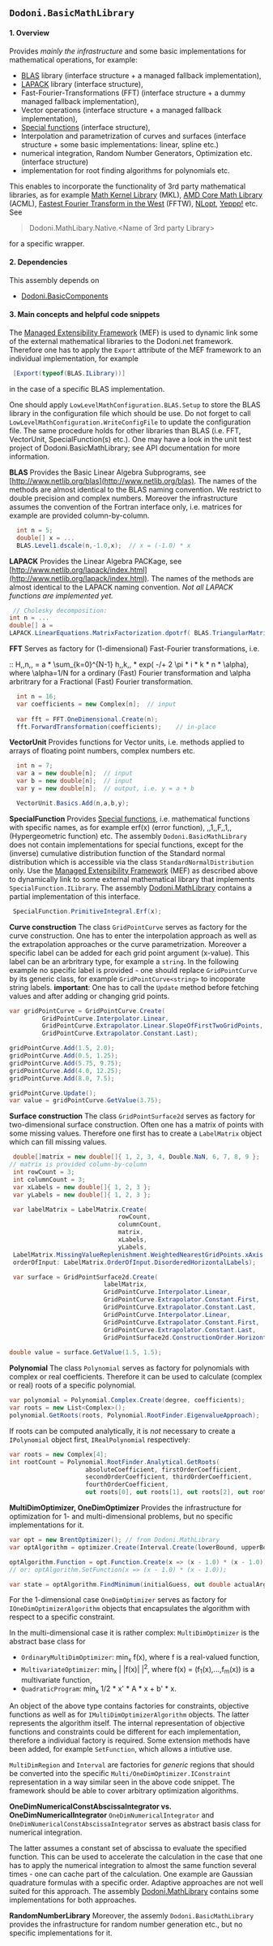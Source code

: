 ## `Dodoni.BasicMathLibrary`

#### 1. Overview
Provides _mainly the infrastructure_ and some basic implementations for mathematical operations, for example:
* [BLAS](http://www.netlib.org/blas/) library (interface structure + a managed fallback implementation), 
* [LAPACK](http://www.netlib.org/lapack/) library (interface structure), 
* Fast-Fourier-Transformations (FFT) (interface structure + a dummy managed fallback implementation),
* Vector operations (interface structure + a managed fallback implementation),
* [Special functions](http://en.wikipedia.org/wiki/List_of_mathematical_functions) (interface structure),
* Interpolation and parametrization of curves and surfaces (interface structure  + some basic implementations: linear, spline etc.)
* numerical integration, Random Number Generators, Optimization etc. (interface structure)
* implementation for root finding algorithms for polynomials etc.

This enables to incorporate the functionality of 3rd party mathematical libraries, as for example [Math Kernel Library](http://en.wikipedia.org/wiki/Math_Kernel_Library) (MKL), 
[AMD Core Math Library](http://en.wikipedia.org/wiki/AMD_Core_Math_Library) (ACML), [Fastest Fourier Transform in the West](http://www.fftw.org/) (FFTW), 
[NLopt](http://ab-initio.mit.edu/wiki/index.php/NLopt), [Yeppp!](http://www.yeppp.info/) etc. 
See 
> Dodoni.MathLibary.Native.<Name of 3rd party Library>

for a specific wrapper. 

#### 2. Dependencies
This assembly depends on 
* [Dodoni.BasicComponents](BasicComponents)

#### 3. Main concepts and helpful code snippets
The [Managed Extensibility Framework](http___en.wikipedia.org_wiki_Managed_Extensibility_Framework) (MEF) is used to dynamic link some of the external mathematical libraries to the Dodoni.net framework. Therefore one has to apply the `Export` attribute of the MEF framework to an individual implementation, for example

``` csharp
 [Export(typeof(BLAS.ILibrary))]
```

in the case of a specific BLAS implementation. 

One should apply `LowLevelMathConfiguration.BLAS.Setup` to store the BLAS library in the configuration file which should be use. 
Do not forget to call `LowLevelMathConfiguration.WriteConfigFile` to update the configuration file. 
The same procedure holds for other libraries than BLAS (i.e. FFT, VectorUnit, SpecialFunction(s) etc.). One may have a look in the unit test project of 
Dodoni.BasicMathLibrary; see API documentation for more information.

 **BLAS**
Provides the Basic Linear Algebra Subprograms, see [http://www.netlib.org/blas](http://www.netlib.org/blas). 
The names of the methods are almost identical to the BLAS naming convention. We restrict to double precision and complex numbers. Moreover the infrastructure assumes the convention of the Fortran interface only, i.e. matrices for example are provided column-by-column.

``` csharp
  int n = 5;
  double[] x = ...
  BLAS.Level1.dscale(n,-1.0,x);  // x = (-1.0) * x
```

 **LAPACK**
Provides the Linear Algebra PACKage, see [http://www.netlib.org/lapack/index.html](http://www.netlib.org/lapack/index.html). 
The names of the methods are almost identical to the LAPACK naming convention. _Not all LAPACK functions are implemented yet._

``` csharp
 // Cholesky decomposition:
int n = ...
double[] a = 
LAPACK.LinearEquations.MatrixFactorization.dpotrf( BLAS.TriangularMatrixType.LowerTriangularMatrix, n, a); 
```

 **FFT** 
Serves as factory for (1-dimensional) Fast-Fourier transformations, i.e. 

:: H,,n,, = a * \sum_{k=0}^{N-1} h,,k,, * exp( -/+ 2 \pi * i * k * n * \alpha), 
where \alpha=1/N for a ordinary (Fast) Fourier transformation and \alpha arbritrary for a Fractional (Fast) Fourier transformation. 

``` csharp
  int n = 16;
  var coefficients = new Complex[n];  // input
  
  var fft = FFT.OneDimensional.Create(n);
  fft.ForwardTransformation(coefficients);    // in-place
```

 **VectorUnit** 
Provides functions for Vector units, i.e. methods applied to arrays of floating point numbers, complex numbers etc. 

``` csharp
  int n = 7;
  var a = new double[n];  // input
  var b = new double[n];  // input
  var y = new double[n];  // output, i.e. y = a + b

  VectorUnit.Basics.Add(n,a,b,y);
```

 **SpecialFunction** 
Provides [Special functions](http://en.wikipedia.org/wiki/List_of_mathematical_functions), i.e.  mathematical functions with specific names, as for example erf(x) (error function), ,,1,,F,,1,, (Hypergeometric function) etc. The assembly `Dodoni.BasicMathLibrary` does not contain implementations for special functions, except for the (inverse) cumulative distribution function of the Standard normal distribution which is accessible via the class `StandardNormalDistribution` only. Use the [Managed Extensibility Framework](http___en.wikipedia.org_wiki_Managed_Extensibility_Framework) (MEF) as described above to dynamically link to some external mathematical library that implements `SpecialFunction.ILibrary`. The assembly [Dodoni.MathLibrary](MathLibrary) contains a partial implementation of this interface.

``` csharp
 SpecialFunction.PrimitiveIntegral.Erf(x);
```

 **Curve construction** 
The class `GridPointCurve` serves as factory for the curve construction. One has to enter the interpolation approach as well as the extrapolation approaches or the curve parametrization. Moreover a specific label can be added for each grid point argument (x-value). This label can be an arbritrary type, for example a `string`. In the following example no specific label is provided - one should replace `GridPointCurve` by its generic class, for example `GridPointCurve<string>` to incoporate string labels. 
**important**: One has to call the `Update` method before fetching values and after adding or changing grid points.

``` csharp
var gridPointCurve = GridPointCurve.Create(
         GridPointCurve.Interpolator.Linear, 
         GridPointCurve.Extrapolator.Linear.SlopeOfFirstTwoGridPoints, 
         GridPointCurve.Extrapolator.Constant.Last);

gridPointCurve.Add(1.5, 2.0);
gridPointCurve.Add(0.5, 1.25);
gridPointCurve.Add(5.75, 9.75);
gridPointCurve.Add(4.0, 12.25);
gridPointCurve.Add(8.0, 7.5);

gridPointCurve.Update();
var value = gridPointCurve.GetValue(3.75);
```

 **Surface construction** 
The class `GridPointSurface2d` serves as factory for two-dimensional surface construction. Often one has a matrix of points with some missing values. Therefore one first has to create a `LabelMatrix` object which can fill missing values.

``` csharp
 double[]matrix = new double[]{ 1, 2, 3, 4, Double.NaN, 6, 7, 8, 9 };
// matrix is provided column-by-column
 int rowCount = 3;
 int columnCount = 3;
 var xLabels = new double[]{ 1, 2, 3 };
 var yLabels = new double[]{ 1, 2, 3 };

 var labelMatrix = LabelMatrix.Create(
                              rowCount, 
                              columnCount, 
                              matrix, 
                              xLabels, 
                              yLabels,
 LabelMatrix.MissingValueReplenishment.WeightedNearestGridPoints.xAxis.Linear, 
 orderOfInput: LabelMatrix.OrderOfInput.DisorderedHorizontalLabels);

 var surface = GridPointSurface2d.Create(
                          labelMatrix, 
                          GridPointCurve.Interpolator.Linear, 
                          GridPointCurve.Extrapolator.Constant.First, 
                          GridPointCurve.Extrapolator.Constant.Last, 
                          GridPointCurve.Interpolator.Linear, 
                          GridPointCurve.Extrapolator.Constant.First, 
                          GridPointCurve.Extrapolator.Constant.Last,
                          GridPointSurface2d.ConstructionOrder.HorizontalVertical);
         
double value = surface.GetValue(1.5, 1.5);
```

 **Polynomial**
The class `Polynomial` serves as factory for polynomials with complex or real coefficients. Therefore it can be used to calculate (complex or real) roots of a specific polynomial.

``` csharp
var polynomial = Polynomial.Complex.Create(degree, coefficients);
var roots = new List<Complex>();
polynomial.GetRoots(roots, Polynomial.RootFinder.EigenvalueApproach);
```

If roots can be computed analytically, it is _not_ necessary to create a `IPolynomial` object first, `IRealPolynomial` respectively:

``` csharp
var roots = new Complex[4];
int rootCount = Polynomial.RootFinder.Analytical.GetRoots(
                     absoluteCoefficient, firstOrderCoefficient, 
                     secondOrderCoefficient, thirdOrderCoefficient, 
                     fourthOrderCoefficient, 
                     out roots[0], out roots[1], out roots[2], out roots[3]);
```

 **MultiDimOptimizer, OneDimOptimizer**
Provides the infrastructure for optimization for 1- and multi-dimensional problems, but no specific implementations for it. 

``` csharp
var opt = new BrentOptimizer(); // from Dodoni.MathLibrary
var optAlgorithm = optimizer.Create(Interval.Create(lowerBound, upperBound));

optAlgorithm.Function = opt.Function.Create(x => (x - 1.0) * (x - 1.0));
// or: optAlgorithm.SetFunction(x => (x - 1.0) * (x - 1.0));

var state = optAlgorithm.FindMinimum(initialGuess, out double actualArgMin, out double actualMinimum);
```
For the 1-dimensional case `OneDimOptimizer` serves as factory for `IOneDimOptimizerAlgorithm` objects that encapsulates the algorithm with respect to a specific constraint. 

In the multi-dimensional case it is rather complex: `MultiDimOptimizer` is the abstract base class for
* `OrdinaryMultiDimOptimizer`: min<sub>x</sub> f(x), where f is a real-valued function,
* `MultivariateOptimizer`: min<sub>x</sub> &#124; &#124;f(x)&#124; &#124;<sup>2</sup>, where f(x) = (f<sub>1</sub>(x),...,f<sub>m</sub>(x)) is a multivariate function,
* `QuadraticProgram`: min<sub>x</sub> 1/2 * x' * A * x + b' * x.

An object of the above type contains factories for constraints, objective functions as well as for `IMultiDimOptimizerAlgorithm` objects. 
The latter represents the algorithm itself. The internal representation of objective functions and constraints could be different 
for each implementation, therefore a individual factory is required. Some extension methods have been added, 
for example `SetFunction`, which allows a intiutive use. 

`MultiDimRegion` and `Interval` are factories for _generic_ regions that should be converted into the specific `Multi/OneDimOptimizer.IConstraint` representation 
in a way similar seen in the above code snippet. The framework should be able to cover arbitrary optimization algorithms.

 **OneDimNumericalConstAbscissaIntegrator vs. OneDimNumericalIntegrator**
`OneDimNumericalIntegrator` and `OneDimNumericalConstAbscissaIntegrator` serves as abstract basis class for numerical integration. 

The latter assumes a constant set of abscissa to evaluate the specified function. This can be used to accelerate the calculation in the case that one has to apply the numerical integration to almost the same function several times - one can cache part of the calculation. One example are Gaussian quadrature formulas with a specific order. Adaptive approaches are not well suited for this approach. The assembly [Dodoni.MathLibrary](MathLibrary) contains some implementations for both approaches.

 **RandomNumberLibrary**
Moreover, the assemly `Dodoni.BasicMathLibrary` provides the infrastructure for random number generation etc., but no specific implementations for it. 



